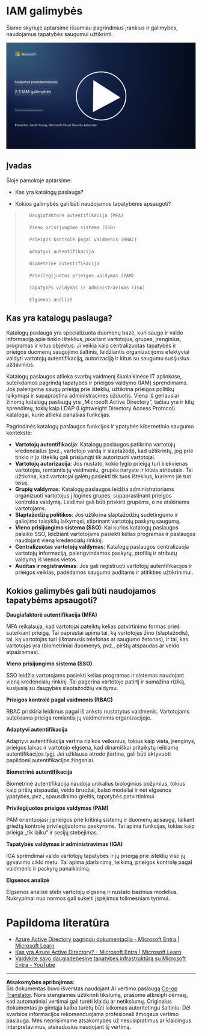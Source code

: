 <!--
CO_OP_TRANSLATOR_METADATA:
{
  "original_hash": "bf0b8a54f2c69951744df5a94bc923f7",
  "translation_date": "2025-09-03T17:50:15+00:00",
  "source_file": "2.3 IAM capabilities.md",
  "language_code": "lt"
}
-->
# IAM galimybės

Šiame skyriuje aptarsime išsamiau pagrindinius įrankius ir galimybes, naudojamus tapatybės saugumui užtikrinti.

[![Žiūrėti vaizdo įrašą](../../translated_images/2-3_placeholder.627bdd56f0e6915d1c44f876715c48e2b27507edc096c3e5fe6c3b228fdd4cf5.lt.png)](https://learn-video.azurefd.net/vod/player?id=330158a0-95ef-434b-b308-6fc41eab4bd5)

## Įvadas

Šioje pamokoje aptarsime:

 - Kas yra katalogų paslauga?
      
     
    
 - Kokios galimybės gali būti naudojamos tapatybėms apsaugoti?
>
>        Daugiafaktorė autentifikacija (MFA)
> 
>        Vieno prisijungimo sistema (SSO)
> 
>        Prieigos kontrolė pagal vaidmenis (RBAC)
> 
>        Adaptyvi autentifikacija
> 
>        Biometrinė autentifikacija
> 
>        Privilegijuotos prieigos valdymas (PAM)
> 
>        Tapatybės valdymas ir administravimas (IGA)
> 
>        Elgsenos analizė

## Kas yra katalogų paslauga?

Katalogų paslauga yra specializuota duomenų bazė, kuri saugo ir valdo informaciją apie tinklo išteklius, įskaitant vartotojus, grupes, įrenginius, programas ir kitus objektus. Ji veikia kaip centralizuotas tapatybės ir prieigos duomenų saugojimo šaltinis, leidžiantis organizacijoms efektyviai valdyti vartotojų autentifikaciją, autorizaciją ir kitus su saugumu susijusius uždavinius.

Katalogų paslaugos atlieka svarbų vaidmenį šiuolaikinėse IT aplinkose, suteikdamos pagrindą tapatybės ir prieigos valdymo (IAM) sprendimams. Jos palengvina saugų prieigą prie išteklių, užtikrina prieigos politikų laikymąsi ir supaprastina administracines užduotis. Viena iš geriausiai žinomų katalogų paslaugų yra „Microsoft Active Directory“, tačiau yra ir kitų sprendimų, tokių kaip LDAP (Lightweight Directory Access Protocol) katalogai, kurie atlieka panašias funkcijas.

Pagrindinės katalogų paslaugos funkcijos ir ypatybės kibernetinio saugumo kontekste:

 - **Vartotojų autentifikacija**: Katalogų paslaugos patikrina vartotojų kredencialus (pvz., vartotojo vardą ir slaptažodį), kad užtikrintų, jog prie tinklo ir jo išteklių gali prisijungti tik autorizuoti vartotojai.
 - **Vartotojų autorizacija**: Jos nustato, kokio lygio prieigą turi kiekvienas vartotojas, remiantis jų vaidmeniu, grupės naryste ir kitais atributais. Tai užtikrina, kad vartotojai galėtų pasiekti tik tuos išteklius, kuriems jie turi teisę.
 - **Grupių valdymas**: Katalogų paslaugos leidžia administratoriams organizuoti vartotojus į logines grupes, supaprastinant prieigos kontrolės valdymą. Leidimai gali būti priskirti grupėms, o ne atskiriems vartotojams.
 - **Slaptažodžių politikos**: Jos užtikrina slaptažodžių sudėtingumo ir galiojimo taisyklių laikymąsi, stiprinant vartotojų paskyrų saugumą.
 - **Vieno prisijungimo sistema (SSO)**: Kai kurios katalogų paslaugos palaiko SSO, leidžiant vartotojams pasiekti kelias programas ir paslaugas naudojant vieną kredencialų rinkinį.
 - **Centralizuotas vartotojų valdymas**: Katalogų paslaugos centralizuoja vartotojų informaciją, palengvindamos paskyrų, profilių ir atributų valdymą iš vienos vietos.
 - **Auditas ir registravimas**: Jos gali registruoti vartotojų autentifikacijos ir prieigos veiklas, padėdamos saugumo auditams ir atitikties užtikrinimui.

## Kokios galimybės gali būti naudojamos tapatybėms apsaugoti?

**Daugiafaktorė autentifikacija (MFA)**

MFA reikalauja, kad vartotojai pateiktų kelias patvirtinimo formas prieš suteikiant prieigą. Tai paprastai apima tai, ką vartotojas žino (slaptažodis), tai, ką vartotojas turi (išmanusis telefonas ar saugumo žetonas), ir tai, kas vartotojas yra (biometriniai duomenys, pvz., pirštų atspaudas ar veido atpažinimas).

**Vieno prisijungimo sistema (SSO)**

SSO leidžia vartotojams pasiekti kelias programas ir sistemas naudojant vieną kredencialų rinkinį. Tai pagerina vartotojo patirtį ir sumažina riziką, susijusią su daugybės slaptažodžių valdymu.

**Prieigos kontrolė pagal vaidmenis (RBAC)**

RBAC priskiria leidimus pagal iš anksto nustatytus vaidmenis. Vartotojams suteikiama prieiga remiantis jų vaidmenimis organizacijoje.

**Adaptyvi autentifikacija**

Adaptyvi autentifikacija vertina rizikos veiksnius, tokius kaip vieta, įrenginys, prieigos laikas ir vartotojo elgsena, kad dinamiškai pritaikytų reikiamą autentifikacijos lygį. Jei užklausa atrodo įtartina, gali būti aktyvuoti papildomi autentifikacijos žingsniai.

**Biometrinė autentifikacija**

Biometrinė autentifikacija naudoja unikalius biologinius požymius, tokius kaip pirštų atspaudai, veido bruožai, balso modeliai ir net elgsenos ypatybės, pvz., spausdinimo greitis, tapatybės patvirtinimui.

**Privilegijuotos prieigos valdymas (PAM)**

PAM orientuojasi į prieigos prie kritinių sistemų ir duomenų apsaugą, taikant griežtą kontrolę privilegijuotoms paskyroms. Tai apima funkcijas, tokias kaip prieiga „tik laiku“ ir sesijų stebėjimas.

**Tapatybės valdymas ir administravimas (IGA)**

IGA sprendimai valdo vartotojų tapatybes ir jų prieigą prie išteklių viso jų gyvavimo ciklo metu. Tai apima įdarbinimą, teikimą, prieigos kontrolę pagal vaidmenis ir paskyrų panaikinimą.

**Elgsenos analizė**

Elgsenos analizė stebi vartotojų elgseną ir nustato bazinius modelius. Nukrypimai nuo normos gali sukelti įspėjimus tolimesniam tyrimui.

# Papildoma literatūra
- [Azure Active Directory pagrindų dokumentacija - Microsoft Entra | Microsoft Learn](https://learn.microsoft.com/azure/active-directory/fundamentals/?WT.mc_id=academic-96948-sayoung)
- [Kas yra Azure Active Directory? - Microsoft Entra | Microsoft Learn](https://learn.microsoft.com/azure/active-directory/fundamentals/whatis?WT.mc_id=academic-96948-sayoung)
- [Valdykite savo daugiadebesinę tapatybės infrastruktūrą su Microsoft Entra - YouTube](https://www.youtube.com/watch?v=9qQiq3wTS2Y&list=PLXtHYVsvn_b_gtX1-NB62wNervQx1Fhp4&index=18)

---

**Atsakomybės apribojimas**:  
Šis dokumentas buvo išverstas naudojant AI vertimo paslaugą [Co-op Translator](https://github.com/Azure/co-op-translator). Nors stengiamės užtikrinti tikslumą, prašome atkreipti dėmesį, kad automatiniai vertimai gali turėti klaidų ar netikslumų. Originalus dokumentas jo gimtąja kalba turėtų būti laikomas autoritetingu šaltiniu. Dėl svarbios informacijos rekomenduojama profesionali žmogaus vertimo paslauga. Mes neprisiimame atsakomybės už nesusipratimus ar klaidingus interpretavimus, atsiradusius naudojant šį vertimą.